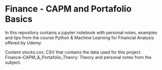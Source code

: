 # Finance - CAPM and Portafolio Basics

In this repository contains a jupyter notebook with personal notes, examples and tips from the course Python & Machine Learning for Financial Analysis offered by Udemy.

Content
stocks.csv: CSV that contains the data used for this project.
Finance-CAPM_&_Portafolio_Theory: Theory and personal notes from the subject.